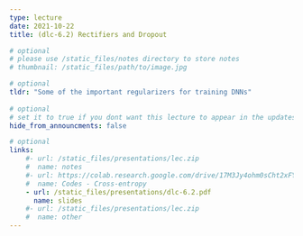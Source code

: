 ```yaml
---
type: lecture
date: 2021-10-22
title: (dlc-6.2) Rectifiers and Dropout

# optional
# please use /static_files/notes directory to store notes
# thumbnail: /static_files/path/to/image.jpg

# optional
tldr: "Some of the important regularizers for training DNNs"
  
# optional
# set it to true if you dont want this lecture to appear in the updates section
hide_from_announcments: false

# optional
links: 
    #- url: /static_files/presentations/lec.zip
    #  name: notes
    #- url: https://colab.research.google.com/drive/17M3Jy4ohm0sCht2xFYwbBLGitzjDWrTF?usp=sharing
    #  name: Codes - Cross-entropy
    - url: /static_files/presentations/dlc-6.2.pdf
      name: slides
    #- url: /static_files/presentations/lec.zip
    #  name: other
---
```

